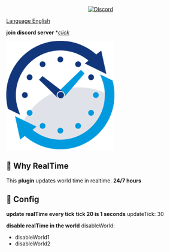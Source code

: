 <p align="center">
	<a href="https://discord.com/invite/HcXTaB8UwA"><img src="https://img.shields.io/discord/1205173062375575572?label=discord&color=7289DA&logo=discord" alt="Discord" /></a>
	<br>
</p>

[Language English](#english)

**join discord server** **[click](https://discord.com/invite/HcXTaB8UwA)*

![1](https://github.com/ZenSageX444/RealTime/blob/main/images/icon.png)

## 🧐 Why RealTime
This **plugin** updates world time in realtime. **24/7 hours**

## 📜 Config

 **update realTime every tick**
 **tick 20 is 1 seconds**
updateTick: 30

 **disable realTime in the world**
disableWorld:
 - disableWorld1
 - disableWorld2
